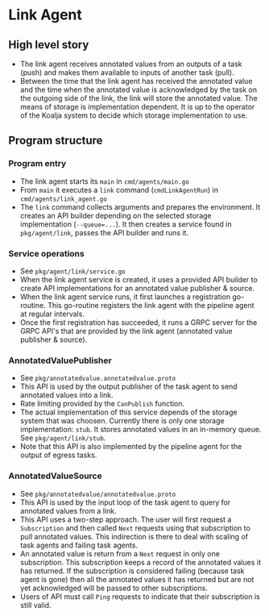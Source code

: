# Link Agent

## High level story

- The link agent receives annotated values from an outputs of a task (push) and
  makes them available to inputs of another task (pull).
- Between the time that the link agent has received the annotated value
  and the time when the annotated value is acknowledged by the task
  on the outgoing side of the link, the link will store the annotated value.
  The means of storage is implementation dependent.
  It is up to the operator of the Koalja system to decide which storage implementation
  to use.

## Program structure

### Program entry

- The link agent starts its `main` in `cmd/agents/main.go`
- From `main` it executes a `link` command (`cmdLinkAgentRun`) in `cmd/agents/link_agent.go`
- The `link` command collects arguments and prepares the environment.
  It creates an API builder depending on the selected storage implementation (`--queue=...`).
  It then creates a service found in `pkg/agent/link`, passes the API builder and runs it.

### Service operations

- See `pkg/agent/link/service.go`
- When the link agent service is created, it uses a provided API builder to create
  API implementations for an annotated value publisher & source.
- When the link agent service runs, it first launches a registration go-routine.
  This go-routine registers the link agent with the pipeline agent at regular intervals.
- Once the first registration has succeeded, it runs a GRPC server for the GRPC API's
  that are provided by the link agent (annotated value publisher & source).

### AnnotatedValuePublisher

- See `pkg/annotatedvalue.annotatedvalue.proto`
- This API is used by the output publisher of the task agent to send annotated values
  into a link.
- Rate limiting provided by the `CanPublish` function.
- The actual implementation of this service depends of the storage system
  that was choosen. Currently there is only one storage implementation: `stub`.
  It stores annotated values in an in-memory queue. See `pkg/agent/link/stub`.
- Note that this API is also implemented by the pipeline agent for the output
  of egress tasks.

### AnnotatedValueSource

- See `pkg/annotatedvalue/annotatedvalue.proto`
- This API is used by the input loop of the task agent to query for annotated values
  from a link.
- This API uses a two-step approach. The user will first request a `Subscription`
  and then called `Next` requests using that subscription to pull annotated values.
  This indirection is there to deal with scaling of task agents and failing task agents.
- An annotated value is return from a `Next` request in only one subscription.
  This subscription keeps a record of the annotated values it has returned.
  If the subscription is considered failing (because task agent is gone)
  then all the annotated values it has returned but are not yet acknowledged
  will be passed to other subscriptions.
- Users of API must call `Ping` requests to indicate that their subscription
  is still valid.
